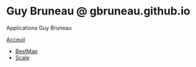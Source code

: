 # Guy Bruneau @ gbruneau.github.io

Applications Guy Bruneau

[Acceuil](https://gbruneau.github.io)

* [BestMap](https://gbruneau.github.io/BestMap) 
* [Scale](https://gbruneau.github.io/Scale) 
